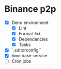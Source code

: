 # Binance p2p

- [x] Deno environment
  - [x] Lint
  - [x] Format `fmt`
  - [x] Dependencies
  - [x] Tasks
- [x] `.editorconfig``
- [x] `Hono` base service
- [ ] Cron jobs
